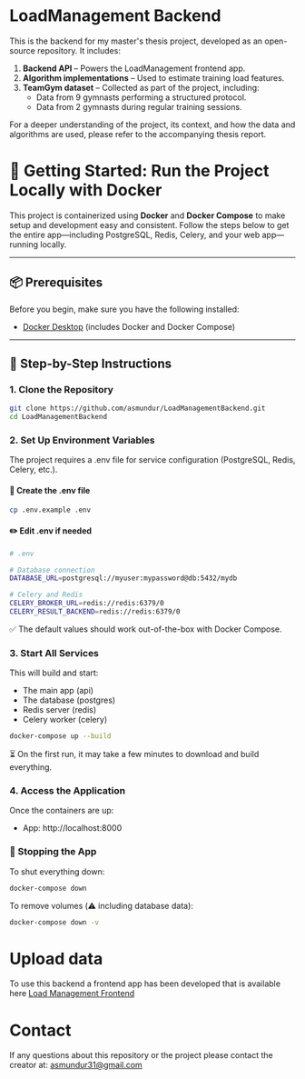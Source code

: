 # LoadManagement Backend

This is the backend for my master's thesis project, developed as an open-source repository. It includes:

1. **Backend API** – Powers the LoadManagement frontend app.
2. **Algorithm implementations** – Used to estimate training load features.
3. **TeamGym dataset** – Collected as part of the project, including:
   - Data from 9 gymnasts performing a structured protocol.
   - Data from 2 gymnasts during regular training sessions.

For a deeper understanding of the project, its context, and how the data and algorithms are used, please refer to the accompanying thesis report.

# 🚀 Getting Started: Run the Project Locally with Docker

This project is containerized using **Docker** and **Docker Compose** to make setup and development easy and consistent. Follow the steps below to get the entire app—including PostgreSQL, Redis, Celery, and your web app—running locally.

---

## 📦 Prerequisites

Before you begin, make sure you have the following installed:

- [Docker Desktop](https://www.docker.com/products/docker-desktop) (includes Docker and Docker Compose)

---

## 🧱 Step-by-Step Instructions

### 1. Clone the Repository

```bash
git clone https://github.com/asmundur/LoadManagementBackend.git
cd LoadManagementBackend
```

### 2. Set Up Environment Variables

The project requires a .env file for service configuration (PostgreSQL, Redis, Celery, etc.).

#### 📁 Create the .env file

```bash
cp .env.example .env
```

#### ✏️ Edit .env if needed

```bash
# .env

# Database connection
DATABASE_URL=postgresql://myuser:mypassword@db:5432/mydb

# Celery and Redis
CELERY_BROKER_URL=redis://redis:6379/0
CELERY_RESULT_BACKEND=redis://redis:6379/0
```

✅ The default values should work out-of-the-box with Docker Compose.

### 3. Start All Services

This will build and start:

- The main app (api)
- The database (postgres)
- Redis server (redis)
- Celery worker (celery)

```bash
docker-compose up --build
```

⏳ On the first run, it may take a few minutes to download and build everything.

### 4. Access the Application

Once the containers are up:

- App: http://localhost:8000

### 🛑 Stopping the App

To shut everything down:

```bash
docker-compose down
```

To remove volumes (⚠️ including database data):

```bash
docker-compose down -v
```

# Upload data

To use this backend a frontend app has been developed that is available here [Load Management Frontend](https://github.com/asmundur31/LoadManagement)

# Contact

If any questions about this repository or the project please contact the creator at: asmundur31@gmail.com
